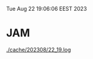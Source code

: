 Tue Aug 22 19:06:06 EEST 2023
# JAM
<a href='./cache/202308/22_19.log'>./cache/202308/22_19.log</a>
